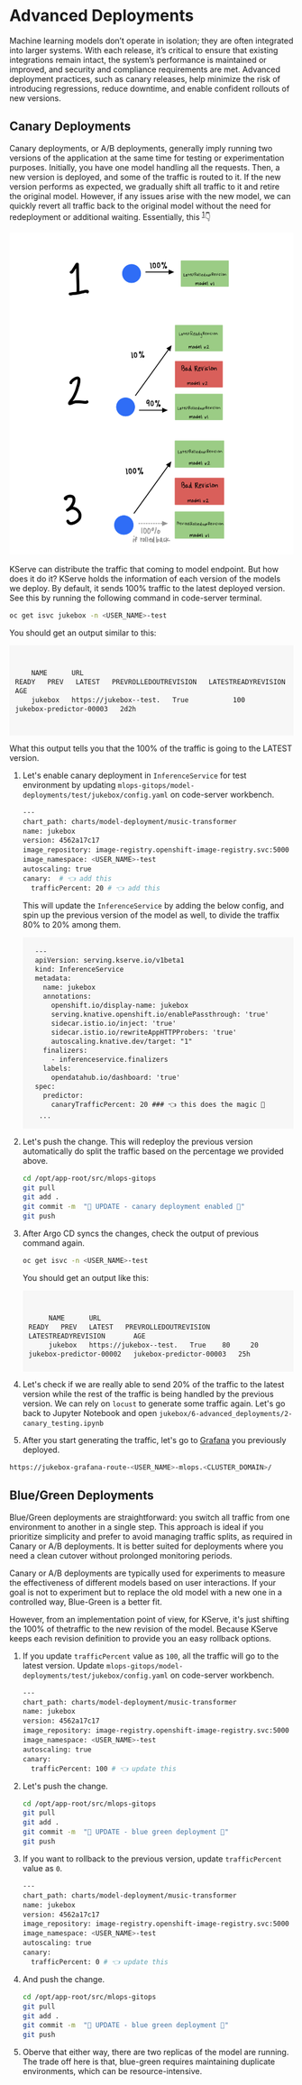 # Advanced Deployments

Machine learning models don’t operate in isolation; they are often integrated into larger systems. With each release, it’s critical to ensure that existing integrations remain intact, the system’s performance is maintained or improved, and security and compliance requirements are met. Advanced deployment practices, such as canary releases, help minimize the risk of introducing regressions, reduce downtime, and enable confident rollouts of new versions.

## Canary Deployments

Canary deployments, or A/B deployments, generally imply running two versions of the application at the same time for testing or experimentation purposes. Initially, you have one model handling all the requests. Then, a new version is deployed, and some of the traffic is routed to it. If the new version performs as expected, we gradually shift all traffic to it and retire the original model. However, if any issues arise with the new model, we can quickly revert all traffic back to the original model without the need for redeployment or additional waiting. Essentially, this <sup>[1](https://kserve.github.io/website/latest/modelserving/v1beta1/rollout/canary/)</sup>👇 

![canary-diagram.png](./images/canary-diagram.png)

KServe can distribute the traffic that coming to model endpoint. But how does it do it? KServe holds the information of each version of the models we deploy. By default, it sends 100% traffic to the latest deployed version. See this by running the following command in code-server terminal.

  ```bash
  oc get isvc jukebox -n <USER_NAME>-test
  ```

  You should get an output similar to this:

  <div class="highlight" style="background: #f7f7f7; overflow-x: auto; padding: 10px;">
  <pre><code class="language-bash">
    NAME      URL                                                                          READY   PREV   LATEST   PREVROLLEDOUTREVISION   LATESTREADYREVISION       AGE
    jukebox   https://jukebox-<USER_NAME>-test.<CLUSTER_DOMAIN>   True           100                              jukebox-predictor-00003   2d2h
    </code></pre>
    </div>

  What this output tells you that the 100% of the traffic is going to the LATEST version.


1. Let's enable canary deployment in `InferenceService` for test environment by updating `mlops-gitops/model-deployments/test/jukebox/config.yaml` on code-server workbench.

    ```bash
    ---
    chart_path: charts/model-deployment/music-transformer
    name: jukebox
    version: 4562a17c17
    image_repository: image-registry.openshift-image-registry.svc:5000
    image_namespace: <USER_NAME>-test
    autoscaling: true
    canary:  # 👈 add this
      trafficPercent: 20 # 👈 add this
    ```

    This will update the `InferenceService` by adding the below config, and spin up the previous version of the model as well, to divide the traffix 80% to 20% among them. 

    <div class="highlight" style="background: #f7f7f7">
    <pre><code class="language-yaml">
      ---
      apiVersion: serving.kserve.io/v1beta1
      kind: InferenceService
      metadata:
        name: jukebox
        annotations:
          openshift.io/display-name: jukebox
          serving.knative.openshift.io/enablePassthrough: 'true'
          sidecar.istio.io/inject: 'true'
          sidecar.istio.io/rewriteAppHTTPProbers: 'true'
          autoscaling.knative.dev/target: "1"
        finalizers:
          - inferenceservice.finalizers
        labels:
          opendatahub.io/dashboard: 'true'
      spec:
        predictor:
          canaryTrafficPercent: 20 ### 👈 this does the magic 🔮
       ...
    </code></pre></div>


2. Let's push the change. This will redeploy the previous version automatically do split the traffic based on the percentage we provided above. 

    ```bash
    cd /opt/app-root/src/mlops-gitops
    git pull
    git add .
    git commit -m  "🦜 UPDATE - canary deployment enabled 🦜"
    git push
    ```

3. After Argo CD syncs the changes, check the output of previous command again.
   
    ```bash
    oc get isvc -n <USER_NAME>-test
    ```

    You should get an output like this:

    <div class="highlight" style="background: #f7f7f7; overflow-x: auto; padding: 10px;">
    <pre><code class="language-bash">
        NAME      URL                                                                           READY   PREV   LATEST   PREVROLLEDOUTREVISION     LATESTREADYREVISION       AGE
        jukebox   https://jukebox-<USER_NAME>-test.<CLUSTER_DOMAIN>   True    80     20       jukebox-predictor-00002   jukebox-predictor-00003   25h
   </code></pre></div>


4. Let's check if we are really able to send 20% of the traffic to the latest version while the rest of the traffic is being handled by the previous version. We can rely on `locust` to generate some traffic again. Let's go back to Jupyter Notebook and open `jukebox/6-advanced_deployments/2-canary_testing.ipynb`

5. After you start generating the traffic, let's go to [Grafana](https://jukebox-grafana-route-<USER_NAME>-mlops.<CLUSTER_DOMAIN>/) you previously deployed.

  ```bash
  https://jukebox-grafana-route-<USER_NAME>-mlops.<CLUSTER_DOMAIN>/
  ```


## Blue/Green Deployments

Blue/Green deployments are straightforward: you switch all traffic from one environment to another in a single step. This approach is ideal if you prioritize simplicity and prefer to avoid managing traffic splits, as required in Canary or A/B deployments. It is better suited for deployments where you need a clean cutover without prolonged monitoring periods.

Canary or A/B deployments are typically used for experiments to measure the effectiveness of different models based on user interactions. If your goal is not to experiment but to replace the old model with a new one in a controlled way, Blue-Green is a better fit.

However, from an implementation point of view, for KServe, it's just shifting the 100% of thetraffic to the new revision of the model. Because KServe keeps each revision definition to provide you an easy rollback options. 

1. If you update `trafficPercent` value as `100`, all the traffic will go to the latest version. Update `mlops-gitops/model-deployments/test/jukebox/config.yaml` on code-server workbench.

    ```bash
    ---
    chart_path: charts/model-deployment/music-transformer
    name: jukebox
    version: 4562a17c17
    image_repository: image-registry.openshift-image-registry.svc:5000
    image_namespace: <USER_NAME>-test
    autoscaling: true
    canary:
      trafficPercent: 100 # 👈 update this
    ```

2. Let's push the change.

    ```bash
    cd /opt/app-root/src/mlops-gitops
    git pull
    git add .
    git commit -m  "🐳 UPDATE - blue green deployment 🍏"
    git push
    ```

3. If you want to rollback to the previous version, update `trafficPercent` value as `0`.

    ```bash
    ---
    chart_path: charts/model-deployment/music-transformer
    name: jukebox
    version: 4562a17c17
    image_repository: image-registry.openshift-image-registry.svc:5000
    image_namespace: <USER_NAME>-test
    autoscaling: true
    canary:
      trafficPercent: 0 # 👈 update this
    ```


4. And push the change.

    ```bash
    cd /opt/app-root/src/mlops-gitops
    git pull
    git add .
    git commit -m  "🍏 UPDATE - blue green deployment 🐳"
    git push
    ```

5. Oberve that either way, there are two replicas of the model are running. The trade off here is that, blue-green requires maintaining duplicate environments, which can be resource-intensive.